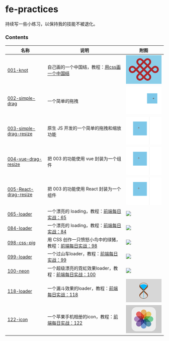 # fe-practices
持续写一些小练习，以保持我的技能不被退化。

### Contents
名称 | 说明 | 附图
---- | ---- | ----
[001-knot](./001-knot) | 自己画的一个中国结，教程：[用css画一个中国结](https://segmentfault.com/a/1190000016306150) | <img src="./001-knot/001-knot.png" width=200 />
[002-simple-drag](./002-drag) | 一个简单的拖拽 | <img src="./002-drag/002-drag.gif" width=200 />
[003-simple-drag-resize](./003-drag-resize) | 原生 JS 开发的一个简单的拖拽和缩放功能 | <img src="./003-drag-resize/003.gif" width=200 />
[004-vue-drag-resize](./004-vue-drag-resize) | 把 003 的功能使用 vue 封装为一个组件 | <img src="./003-drag-resize/003.gif" width=200 />
[005-React-drag-resize](./005-react-drag-resize) | 把 003 的功能使用 React 封装为一个组件 | <img src="./003-drag-resize/003.gif" width=200 />
[065-loader](./065-loader) | 一个漂亮的 loading，教程：[前端每日实战：65](https://segmentfault.com/a/1190000015424389) | <img src="./065-loader/065-loading.gif" width=200 />
[084-loader](./084-loader) | 一个漂亮的 loading，教程：[前端每日实战：84](https://segmentfault.com/a/1190000015700996) | <img src="./084-loader/084-loader.gif" width=200 />
[098-css-pig](./098-dumb-pig) | 用 CSS 创作一只愤怒小鸟中的绿猪，教程：[前端每日实战：98](https://segmentfault.com/a/1190000015909608) | <img src="./098-dumb-pig/098-dumb-pig.png" width=200 />
[099-loader](./099-loader) | 一个过山车loader，教程：[前端每日实战：99](https://segmentfault.com/a/1190000015924973) | <img src="./099-loader/099-loader.gif" width=200 />
[100-neon](./100-neon) | 一个超级漂亮的霓虹效果loader，教程：[前端每日实战：100](https://segmentfault.com/a/1190000015939758) | <img src="./100-neon/100-neon.gif" width=200 />
[118-loader](./118-loader) | 一个漏斗效果的loader，教程：[前端每日实战：118](https://segmentfault.com/a/1190000016153878) | <img src="./118-loader/118-loader.gif" width=200 />
[122-icon](./122-icon) | 一个苹果手机相册的icon，教程：[前端每日实战：122](https://segmentfault.com/a/1190000016202268) | <img src="./122-icon/122-icon.png" width=200 />